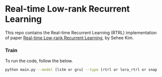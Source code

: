 # Real-time Low-rank Recurrent Learning

This repo contains the Real-time Recurrent Learning (RTRL) implementation of paper [Real-time Low-rank Recurrent Learning]([https://drive.google.com/file/d/1sC1Li9IQlDmLiRUhiMM4VQVLzrb6uXsS/view?usp=sharing](https://drive.google.com/drive/u/0/folders/1-pp_ryqoVDBjIXbiknFhMSv-owd03b-K)), by Sehee Kim.

### Train
To run the code, follow the below.
```sh
python main.py --model [lstm or gru] --type [rtrl or lora_rtrl or snap or bptt] --level 1 --online true --recurrent-density 1 --inout-density 1
```
